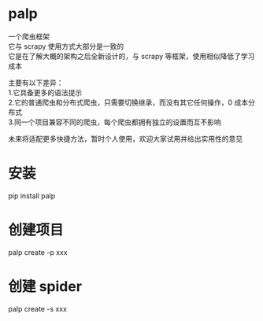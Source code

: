 # palp
一个爬虫框架\
它与 scrapy 使用方式大部分是一致的\
它是在了解大概的架构之后全新设计的，与 scrapy 等框架，使用相似降低了学习成本

主要有以下差异：\
1.它具备更多的语法提示\
2.它的普通爬虫和分布式爬虫，只需要切换继承，而没有其它任何操作，0 成本分布式\
3.同一个项目兼容不同的爬虫，每个爬虫都拥有独立的设置而互不影响

未来将适配更多快捷方法，暂时个人使用，欢迎大家试用并给出实用性的意见

# 安装
pip install palp

# 创建项目
palp create -p xxx

# 创建 spider
palp create -s xxx
